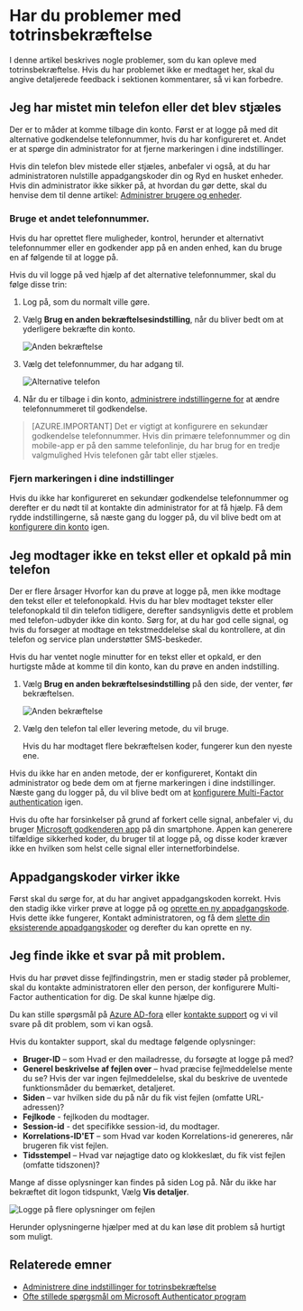 <properties
    pageTitle="Fejlfinding i forbindelse med totrinsbekræftelse | Microsoft Azure"
    description="Dette dokument giver brugerne oplysninger om, hvad du skal gøre, hvis de opstår et problem med Azure Multi-Factor Authentication."
    services="multi-factor-authentication"
    keywords = "multifaktor-godkendelse klient, godkendelse problem korrelations-ID"
    documentationCenter=""
    authors="kgremban"
    manager="femila"
    editor="yossib"/>

<tags
    ms.service="multi-factor-authentication"
    ms.workload="identity"
    ms.tgt_pltfrm="na"
    ms.devlang="na"
    ms.topic="article"
    ms.date="10/10/2016"
    ms.author="kgremban"/>

# <a name="having-trouble-with-two-step-verification"></a>Har du problemer med totrinsbekræftelse

I denne artikel beskrives nogle problemer, som du kan opleve med totrinsbekræftelse. Hvis du har problemet ikke er medtaget her, skal du angive detaljerede feedback i sektionen kommentarer, så vi kan forbedre.

## <a name="i-lost-my-phone-or-it-was-stolen"></a>Jeg har mistet min telefon eller det blev stjæles

Der er to måder at komme tilbage din konto. Først er at logge på med dit alternative godkendelse telefonnummer, hvis du har konfigureret et. Andet er at spørge din administrator for at fjerne markeringen i dine indstillinger.

Hvis din telefon blev mistede eller stjæles, anbefaler vi også, at du har administratoren nulstille appadgangskoder din og Ryd en husket enheder. Hvis din administrator ikke sikker på, at hvordan du gør dette, skal du henvise dem til denne artikel: [Administrer brugere og enheder](multi-factor-authentication-manage-users-and-devices.md#delete-users-existing-app-passwords).


### <a name="use-an-alternate-phone-number"></a>Bruge et andet telefonnummer.

Hvis du har oprettet flere muligheder, kontrol, herunder et alternativt telefonnummer eller en godkender app på en anden enhed, kan du bruge en af følgende til at logge på.

Hvis du vil logge på ved hjælp af det alternative telefonnummer, skal du følge disse trin:

1. Log på, som du normalt ville gøre.
2. Vælg **Brug en anden bekræftelsesindstilling**, når du bliver bedt om at yderligere bekræfte din konto.

    ![Anden bekræftelse](./media/multi-factor-authentication-end-user-manage/differentverification.png)

3. Vælg det telefonnummer, du har adgang til.

    ![Alternative telefon](./media/multi-factor-authentication-end-user-manage/altphone2.png)

4. Når du er tilbage i din konto, [administrere indstillingerne for](multi-factor-authentication-end-user-manage-settings.md) at ændre telefonnummeret til godkendelse.

>[AZURE.IMPORTANT]
>Det er vigtigt at konfigurere en sekundær godkendelse telefonnummer. Hvis din primære telefonnummer og din mobile-app er på den samme telefonlinje, du har brug for en tredje valgmulighed Hvis telefonen går tabt eller stjæles.

### <a name="clear-your-settings"></a>Fjern markeringen i dine indstillinger

Hvis du ikke har konfigureret en sekundær godkendelse telefonnummer og derefter er du nødt til at kontakte din administrator for at få hjælp. Få dem rydde indstillingerne, så næste gang du logger på, du vil blive bedt om at [konfigurere din konto](multi-factor-authentication-end-user-first-time.md) igen.


## <a name="i-am-not-receiving-a-text-or-call-on-my-phone"></a>Jeg modtager ikke en tekst eller et opkald på min telefon

Der er flere årsager Hvorfor kan du prøve at logge på, men ikke modtage den tekst eller et telefonopkald. Hvis du har blev modtaget tekster eller telefonopkald til din telefon tidligere, derefter sandsynligvis dette et problem med telefon-udbyder ikke din konto. Sørg for, at du har god celle signal, og hvis du forsøger at modtage en tekstmeddelelse skal du kontrollere, at din telefon og service plan understøtter SMS-beskeder.

Hvis du har ventet nogle minutter for en tekst eller et opkald, er den hurtigste måde at komme til din konto, kan du prøve en anden indstilling.

1. Vælg **Brug en anden bekræftelsesindstilling** på den side, der venter, før bekræftelsen.

    ![Anden bekræftelse](./media/multi-factor-authentication-end-user-troubleshoot/diff_option.png)

2. Vælg den telefon tal eller levering metode, du vil bruge.

    Hvis du har modtaget flere bekræftelsen koder, fungerer kun den nyeste ene.

Hvis du ikke har en anden metode, der er konfigureret, Kontakt din administrator og bede dem om at fjerne markeringen i dine indstillinger. Næste gang du logger på, du vil blive bedt om at [konfigurere Multi-Factor authentication](multi-factor-authentication-end-user-first-time.md) igen.


Hvis du ofte har forsinkelser på grund af forkert celle signal, anbefaler vi, du bruger [Microsoft godkenderen app](multi-factor-authentication-microsoft-authenticator.md) på din smartphone. Appen kan generere tilfældige sikkerhed koder, du bruger til at logge på, og disse koder kræver ikke en hvilken som helst celle signal eller internetforbindelse.


## <a name="app-passwords-are-not-working"></a>Appadgangskoder virker ikke

Først skal du sørge for, at du har angivet appadgangskoden korrekt.  Hvis den stadig ikke virker prøve at logge på og [oprette en ny appadgangskode](multi-factor-authentication-end-user-app-passwords.md).  Hvis dette ikke fungerer, Kontakt administratoren, og få dem [slette din eksisterende appadgangskoder](multi-factor-authentication-manage-users-and-devices.md#delete-users-existing-app-passwords) og derefter du kan oprette en ny.

## <a name="i-didnt-find-an-answer-to-my-problem"></a>Jeg finde ikke et svar på mit problem.

Hvis du har prøvet disse fejlfindingstrin, men er stadig støder på problemer, skal du kontakte administratoren eller den person, der konfigurere Multi-Factor authentication for dig. De skal kunne hjælpe dig.

Du kan stille spørgsmål på [Azure AD-fora](https://social.msdn.microsoft.com/forums/azure/home?forum=WindowsAzureAD) eller [kontakte support](https://support.microsoft.com/contactus) og vi vil svare på dit problem, som vi kan også.

Hvis du kontakter support, skal du medtage følgende oplysninger:

- **Bruger-ID** – som Hvad er den mailadresse, du forsøgte at logge på med?
- **Generel beskrivelse af fejlen over** – hvad præcise fejlmeddelelse mente du se?  Hvis der var ingen fejlmeddelelse, skal du beskrive de uventede funktionsmåder du bemærket, detaljeret.
- **Siden** – var hvilken side du på når du fik vist fejlen (omfatte URL-adressen)?
- **Fejlkode** - fejlkoden du modtager.
- **Session-id** - det specifikke session-id, du modtager.
- **Korrelations-ID'ET** – som Hvad var koden Korrelations-id genereres, når brugeren fik vist fejlen.
- **Tidsstempel** – Hvad var nøjagtige dato og klokkeslæt, du fik vist fejlen (omfatte tidszonen)?

Mange af disse oplysninger kan findes på siden Log på. Når du ikke har bekræftet dit logon tidspunkt, Vælg **Vis detaljer**.

![Logge på flere oplysninger om fejlen](./media/multi-factor-authentication-end-user-troubleshoot/view_details.png)

Herunder oplysningerne hjælper med at du kan løse dit problem så hurtigt som muligt.

## <a name="related-topics"></a>Relaterede emner
- [Administrere dine indstillinger for totrinsbekræftelse](multi-factor-authentication-end-user-manage-settings.md)  
- [Ofte stillede spørgsmål om Microsoft Authenticator program](multi-factor-authentication-app-faq.md)
